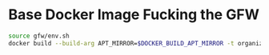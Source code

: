 # Base Docker Image Fucking the GFW

``` bash
source gfw/env.sh
docker build --build-arg APT_MIRROR=$DOCKER_BUILD_APT_MIRROR -t organization/image-name .
```

